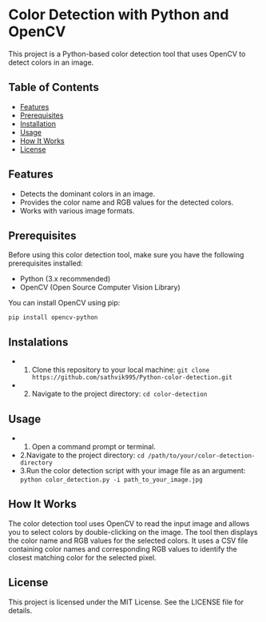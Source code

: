 
# Color Detection with Python and OpenCV

This project is a Python-based color detection tool that uses OpenCV to detect colors in an image.

## Table of Contents

- [Features](#features)
- [Prerequisites](#prerequisites)
- [Installation](#installation)
- [Usage](#usage)
- [How It Works](#how-it-works)
- [License](#license)

## Features

- Detects the dominant colors in an image.
- Provides the color name and RGB values for the detected colors.
- Works with various image formats.

## Prerequisites

Before using this color detection tool, make sure you have the following prerequisites installed:

- Python (3.x recommended)
- OpenCV (Open Source Computer Vision Library)

You can install OpenCV using pip:

`pip install opencv-python`

## Instalations

* 1. Clone this repository to your local machine:
`git clone https://github.com/sathvik995/Python-color-detection.git`
* 2. Navigate to the project directory: 
`cd color-detection`

## Usage
* 1. Open a command prompt or terminal.
* 2.Navigate to the project directory:
   `cd /path/to/your/color-detection-directory`
* 3.Run the color detection script with your image file as an argument:
   `python color_detection.py -i path_to_your_image.jpg`


## How It Works
The color detection tool uses OpenCV to read the input image and allows you to select colors by double-clicking on the image. The tool then displays the color name and RGB values for the selected colors. It uses a CSV file containing color names and corresponding RGB values to identify the closest matching color for the selected pixel.

## License
This project is licensed under the MIT License. See the LICENSE file for details.






















